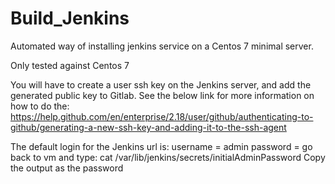 # Build_Jenkins
Automated way of installing jenkins service on a Centos 7 minimal server.

Only tested against Centos 7

You will have to create a user ssh key on the Jenkins server, and add the generated public key to Gitlab. See the below
link for more information on how to do the:
  https://help.github.com/en/enterprise/2.18/user/github/authenticating-to-github/generating-a-new-ssh-key-and-adding-it-to-the-ssh-agent

The default login for the Jenkins url is:
   username = admin
   password = 
      go back to vm and type: cat /var/lib/jenkins/secrets/initialAdminPassword
      Copy the output as the password
